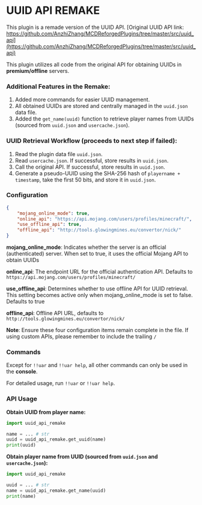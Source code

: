 # UUID API REMAKE
This plugin is a remade version of the UUID API. [Original UUID API link: https://github.com/AnzhiZhang/MCDReforgedPlugins/tree/master/src/uuid_api](https://github.com/AnzhiZhang/MCDReforgedPlugins/tree/master/src/uuid_api)

This plugin utilizes all code from the original API for obtaining UUIDs in **premium/offline** servers.

### Additional Features in the Remake:

1. Added more commands for easier UUID management.
2. All obtained UUIDs are stored and centrally managed in the `uuid.json` data file.
3. Added the `get_name(uuid)` function to retrieve player names from UUIDs (sourced from `uuid.json` and `usercache.json`).

### UUID Retrieval Workflow (proceeds to next step if failed):

1. Read the plugin data file `uuid.json`.
2. Read `usercache.json`. If successful, store results in `uuid.json`.
3. Call the original API. If successful, store results in `uuid.json`.
4. Generate a pseudo-UUID using the SHA-256 hash of `playername + timestamp`, take the first 50 bits, and store it in `uuid.json`.

### Configuration

```json
{
    "mojang_online_mode": true,
    "online_api": "https://api.mojang.com/users/profiles/minecraft/",
    "use_offline_api": true,
    "offline_api": "http://tools.glowingmines.eu/convertor/nick/"
}
```
**mojang_online_mode**: Indicates whether the server is an official (authenticated) server. When set to true, it uses the official Mojang API to obtain UUIDs

**online_api**: The endpoint URL for the official authentication API. Defaults to `https://api.mojang.com/users/profiles/minecraft/`  

**use_offline_api**: Determines whether to use offline API for UUID retrieval. This setting becomes active only when mojang_online_mode is set to false. Defaults to true

**offline_api**: Offline API URL, defaults to `http://tools.glowingmines.eu/convertor/nick/`  

**Note**: Ensure these four configuration items remain complete in the file. If using custom APIs, please remember to include the trailing `/`

### Commands

Except for `!!uar` and `!!uar help`, all other commands can only be used in the **console**.

For detailed usage, run `!!uar` or `!!uar help`.

### API Usage

**Obtain UUID from player name:**

```python
import uuid_api_remake

name = ... # str
uuid = uuid_api_remake.get_uuid(name)
print(uuid)
```

**Obtain player name from UUID (sourced from `uuid.json` and `usercache.json`):**

```python
import uuid_api_remake

uuid = ... # str
name = uuid_api_remake.get_name(uuid)
print(name)
```